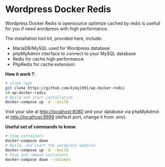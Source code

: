 # Wordpress Docker Redis

Wordpress Docker Redis is opensource optimize cached by redis is usefull for you if need wordpress with high performance.

The installation tool kit, provided here, include:

  - MariaDB/MySQL used for Wordpress database
  - phpMyAdmin interface to connect to your MySQL database
  - Redis for cache high performance.
  - PhpRedis for cache extension.

**How it work ?**:

``` bash
# clone repo
git clone https://github.com/kiky1991/wp-docker-redis
cd wp-docker-redis
# Build and start installation
docker-compose up -d --build
```

Visit your site at <http://localhost:8080> and your database via phpMyAdmin
at <http://localhost:9999> (default port, change it from .env).

**Useful set of commands to know**:

``` bash
# Stop containers
docker-compose down
# Build, and start the wordpress website
docker-compose up -d --build
# Stop and remove containers
docker-compose down --volumes
```